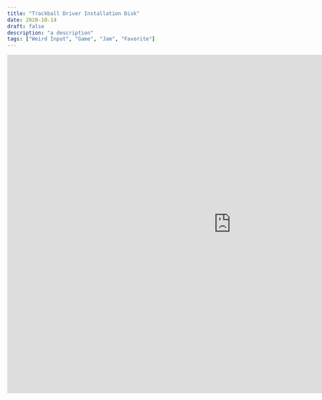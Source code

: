 ```yaml
---
title: "Trackball Driver Installation Disk"
date: 2020-10-14
draft: false
description: "a description"
tags: ["Weird Input", "Game", "Jam", "Favorite"]
---
```


<iframe frameborder="0" src="https://itch.io/embed-upload/2865196?color=000000" allowfullscreen="" width="1040" height="788"><a href="https://jwhop.itch.io/trackball-driver-installation-disk">Play Trackball Driver Installation Disk on itch.io</a></iframe>